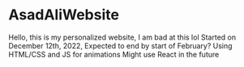 # AsadAliWebsite
Hello, this is my personalized website, I am bad at this lol
Started on December 12th, 2022, Expected to end by start of February?
Using HTML/CSS and JS for animations
Might use React in the future
